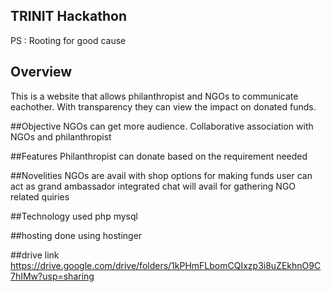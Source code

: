 ## TRINIT Hackathon 
PS : Rooting for good cause

## Overview
This is a website that allows philanthropist and NGOs to communicate eachother.
With transparency they can view the impact on donated funds.

##Objective
NGOs can get more audience.
Collaborative association with NGOs and philanthropist

##Features
Philanthropist can donate based on the requirement needed

##Novelities
NGOs are avail with shop options for making funds
user can act as grand ambassador
integrated chat will avail for gathering NGO related quiries

##Technology used
php
mysql

##hosting done using
hostinger

##drive link
https://drive.google.com/drive/folders/1kPHmFLbomCQIxzp3i8uZEkhnO9C7hIMw?usp=sharing
